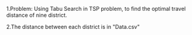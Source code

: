 1.Problem: Using Tabu Search in TSP problem, to find the optimal travel distance of nine district.

2.The distance between each district is in "Data.csv"
